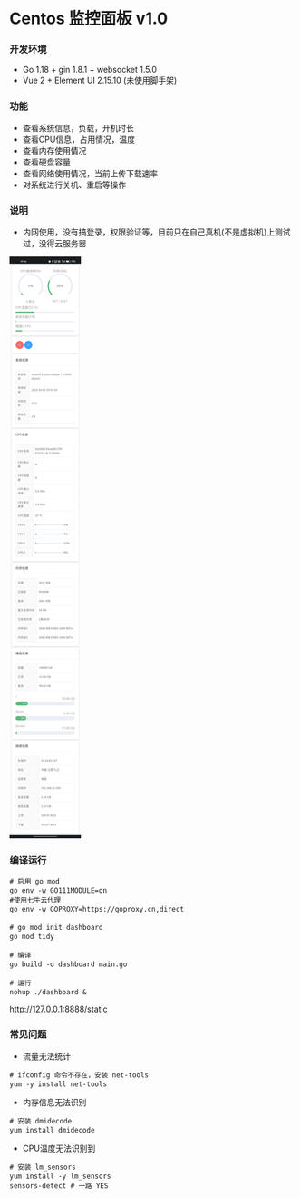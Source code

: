 # Centos 监控面板 v1.0

### 开发环境
- Go 1.18 + gin 1.8.1 + websocket 1.5.0 
- Vue 2 + Element UI 2.15.10 (未使用脚手架)

### 功能
- 查看系统信息，负载，开机时长
- 查看CPU信息，占用情况，温度
- 查看内存使用情况
- 查看硬盘容量
- 查看网络使用情况，当前上传下载速率
- 对系统进行关机、重启等操作

### 说明
- 内网使用，没有搞登录，权限验证等，目前只在自己真机(不是虚拟机)上测试过，没得云服务器

![示例图](./public/images/screen.jpg)

### 编译运行
```shell
# 启用 go mod
go env -w GO111MODULE=on
#使用七牛云代理
go env -w GOPROXY=https://goproxy.cn,direct

# go mod init dashboard
go mod tidy

# 编译
go build -o dashboard main.go

# 运行
nohup ./dashboard &
```

http://127.0.0.1:8888/static 

### 常见问题

- 流量无法统计
```shell
# ifconfig 命令不存在，安装 net-tools
yum -y install net-tools
```

- 内存信息无法识别
```shell
# 安装 dmidecode
yum install dmidecode
```

- CPU温度无法识别到
```shell
# 安装 lm_sensors
yum install -y lm_sensors
sensors-detect # 一路 YES
```